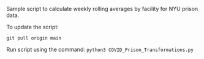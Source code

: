 Sample script to calculate weekly rolling averages by facility for NYU prison data.

To update the script:

```git pull origin main```

Run script using the command: 
```python3 COVID_Prison_Transformations.py```
